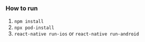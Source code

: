 
### How to run
1. `npm install`
2. `npx pod-install`
3. `react-native run-ios`  or `react-native run-android` 
 
 
 
